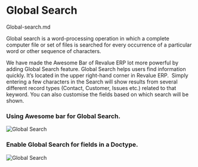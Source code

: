 # Global Search

Global-search.md


Global search is a word-processing operation in which a complete computer file or set of files is searched for every occurrence of a particular word or other sequence of characters.

We have made the Awesome Bar of Revalue ERP lot more powerful by adding Global Search feature. 
Global Search helps users find information quickly. It’s located in the upper right-hand corner in Revalue ERP.  Simply entering a few characters in the Search will show results from several different record types (Contact, Customer, Issues etc.) related to that keyword. You can also customise the fields based on which search will be shown.

### Using Awesome bar for Global Search.

<img alt="Global Search" class="screenshot" src="/docs/assets/img/articles/Global Search .gif">

### Enable Global Search for fields in a Doctype.

<img alt="Global Search" class="screenshot" src="/docs/assets/img/articles/Enable Global Search .gif">

